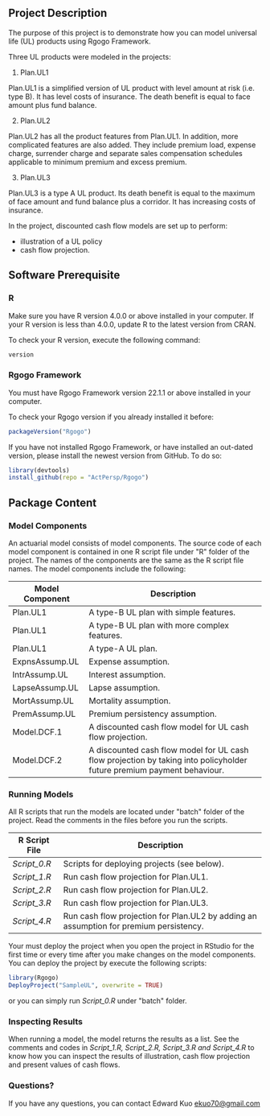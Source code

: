 ## Project Description

The purpose of this project is to demonstrate how you can model universal life (UL) products using Rgogo Framework.

Three UL products were modeled in the projects:

1. Plan.UL1

Plan.UL1 is a simplified version of UL product with level amount at risk (i.e. type B).  It has level costs of insurance.  The death benefit is equal to face amount plus fund balance.  

2. Plan.UL2

Plan.UL2 has all the product features from Plan.UL1.  In addition, more complicated features are also added.  They include premium load, expense charge, surrender charge and separate sales compensation schedules applicable to minimum premium and excess premium.

3. Plan.UL3

Plan.UL3 is a type A UL product.  Its death benefit is equal to the maximum of face amount and fund balance plus a corridor. It has increasing costs of insurance.

In the project, discounted cash flow models are set up to perform:

* illustration of a UL policy
* cash flow projection.

## Software Prerequisite

### R

Make sure you have R version 4.0.0 or above installed in your computer.  If your R version is less than 4.0.0, update R to the latest version from CRAN.

To check your R version, execute the following command:

```R
version
```

### Rgogo Framework

You must have Rgogo Framework version 22.1.1 or above installed in your computer.

To check your Rgogo version if you already installed it before:

```R
packageVersion("Rgogo")
```

If you have not installed Rgogo Framework, or have installed an out-dated version, please install the newest version from GitHub.  To do so:

```R
library(devtools)
install_github(repo = "ActPersp/Rgogo")
```
## Package Content

### Model Components

An actuarial model consists of model components.  The source code of each model component is contained in one R script file under "R" folder of the project.  The names of the components are the same as the R script file names.  The model components include the following:

| Model Component | Description |
|---|---|
| Plan.UL1 | A type-B UL plan with simple features. |
| Plan.UL1 | A type-B UL plan with more complex features. |
| Plan.UL1 | A type-A UL plan. |
| ExpnsAssump.UL | Expense assumption. |
| IntrAssump.UL | Interest assumption. |
| LapseAssump.UL | Lapse assumption. |
| MortAssump.UL | Mortality assumption. |
| PremAssump.UL | Premium persistency assumption. |
| Model.DCF.1 | A discounted cash flow model for UL cash flow projection. |
| Model.DCF.2 | A discounted cash flow model for UL cash flow projection by taking into policyholder future premium payment behaviour. |

### Running Models

All R scripts that run the models are located under "batch" folder of the project.  Read the comments in the files before you run the scripts.  

| R Script File | Description |
|---|---|
| _Script_0.R_ | Scripts for deploying projects (see below). |
| _Script_1.R_ | Run cash flow projection for Plan.UL1. |
| _Script_2.R_ | Run cash flow projection for Plan.UL2.|
| _Script_3.R_ | Run cash flow projection for Plan.UL3. |
| _Script_4.R_ | Run cash flow projection for Plan.UL2 by adding an assumption for premium persistency. |

Your must deploy the project when you open the project in RStudio for the first time or every time after you make changes on the model components.  You can deploy the project by execute the following scripts:

```R
library(Rgogo)
DeployProject("SampleUL", overwrite = TRUE)
```

or you can simply run _Script_0.R_ under "batch" folder.

### Inspecting Results

When running a model, the model returns the results as a list.  See the comments and codes in _Script_1.R, Script_2.R, Script_3.R and Script_4.R_ to know how you can inspect the results of illustration, cash flow projection and present values of cash flows.

### Questions?

If you have any questions, you can contact Edward Kuo <ekuo70@gmail.com>
